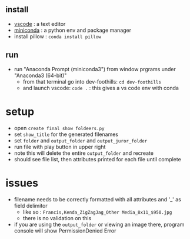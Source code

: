 ## install
- [vscode](https://code.visualstudio.com/download) : a text editor
- [miniconda](https://conda.io/projects/conda/en/latest/user-guide/install/download.html) : a python env and package manager
- install pillow : `conda install pillow`

## run
- run "Anaconda Prompt (miniconda3") from window prgrams under "Anaconda3 (64-bit)"
    - from that terminal go into dev-foothills: `cd dev-foothills`
    - and launch vscode: `code .` : this gives a vs code env with conda 

# setup
- open `create final show foldeers.py`
- set `show_title` for the generated filenames
- set `folder` and `output_folder` and `output_juror_folder`
- run file with play button in upper right
- note this will delete the entire `output_folder` and recreate
- should see file list, then attributes printed for each file until complete

# issues
- filename needs to be correctly formatted with all attributes and '_' as field delimitor
    - like so : `Francis,Kenda_ZigZagJag_Other Media_8x11_$950.jpg`
    - there is no validation on this
- if you are using the `output_folder` or viewing an image there, program console will show PermissionDenied Error

